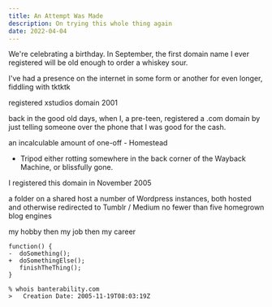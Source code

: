 ```yaml
---
title: An Attempt Was Made
description: On trying this whole thing again
date: 2022-04-04
---
```


We're celebrating a birthday. In September, the first domain name I ever registered will be old enough to order a whiskey sour.

I've had a presence on the internet in some form or another for even longer, fiddling with tktktk

registered xstudios domain 2001

back in the good old days, when I, a pre-teen, registered a .com domain by just telling someone over the phone that I was good for the cash.

an incalculable amount of one-off - Homestead

- Tripod
  either rotting somewhere in the back corner of the Wayback Machine, or blissfully gone.

I registered this domain in November 2005

a folder on a shared host
a number of Wordpress instances, both hosted and otherwise
redirected to Tumblr / Medium
no fewer than five homegrown blog engines

my hobby
then my job
then my career

```diff-js
function() {
-  doSomething();
+  doSomethingElse();
   finishTheThing();
}
```

```shell
% whois banterability.com
>   Creation Date: 2005-11-19T08:03:19Z
```
